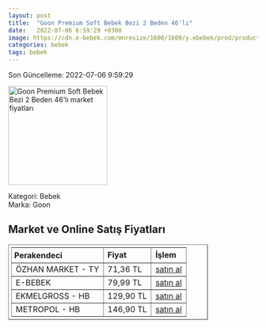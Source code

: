 ```yaml
---
layout: post
title:  "Goon Premium Soft Bebek Bezi 2 Beden 46'lı"
date:   2022-07-06 6:59:29 +0300
image: https://cdn.e-bebek.com/mnresize/1600/1600/y.ebebek/prod/productImage/4902011856620_3.jpg
categories: bebek
tags: bebek
---
```


Son Güncelleme: 2022-07-06 9:59:29

<img src="https://cdn.e-bebek.com/mnresize/1600/1600/y.ebebek/prod/productImage/4902011856620_3.jpg" width="200" alt="Goon Premium Soft Bebek Bezi 2 Beden 46'lı market fiyatları" />

Kategori: Bebek
<br />
Marka: Goon

<h2>Market ve Online Satış Fiyatları</h2>

<table border="1" style="padding: 5px;width:80%;">
  <tr>
    <td style="padding: 5px;"><strong>Perakendeci</strong></td>
    <td><strong>Fiyat</strong></td>
    <td><strong>İşlem</strong></td>
  </tr>
  <tr>
              <td title="Trendyol/Özhan Market Mağazası">ÖZHAN MARKET - TY</td>
              <td>71,36 TL</td>
              <td><a title="Trendyol/Özhan Market Mağazası" target="_blank" href="https://www.trendyol.com/goo-n/goon-premium-soft-bebek-bezi-2-beden-premium-bant-46-adet-p-189429285">satın al</a></td>
            </tr><tr>
              <td title="E-Bebek">E-BEBEK</td>
              <td>79,99 TL</td>
              <td><a title="E-Bebek" target="_blank" href="https://www.e-bebek.com/goon-bebek-bezi-premium-soft-2-beden-jumbo-paket-46-adet-4-8-kg-p-gon-6620/">satın al</a></td>
            </tr><tr>
              <td title="Hepsiburada/Ekmelgross Mağazası">EKMELGROSS - HB</td>
              <td>129,90 TL</td>
              <td><a title="Hepsiburada/Ekmelgross Mağazası" target="_blank" href="https://www.hepsiburada.com/goon-premium-soft-bebek-bezi-2-beden-46-li-p-HBCV00000XFEOW?magaza=Ekmelgross">satın al</a></td>
            </tr><tr>
              <td title="Hepsiburada/Metropol Mağazası">METROPOL - HB</td>
              <td>146,90 TL</td>
              <td><a title="Hepsiburada/Metropol Mağazası" target="_blank" href="https://www.hepsiburada.com/goo-n-premium-soft-bebek-bezi-2-beden-premium-bant-46-li-p-HBCV00000ZRPMY?magaza=Metropol">satın al</a></td>
            </tr>
</table>
